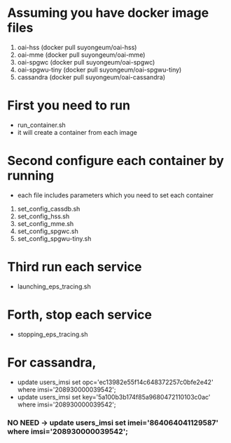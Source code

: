 # Assuming you have docker image files
1. oai-hss (docker pull suyongeum/oai-hss)
2. oai-mme (docker pull suyongeum/oai-mme)
3. oai-spgwc (docker pull suyongeum/oai-spgwc)
4. oai-spgwu-tiny (docker pull suyongeum/oai-spgwu-tiny)
5. cassandra (docker pull suyongeum/oai-cassandra)

# First you need to run 
* run_container.sh
* it will create a container from each image

# Second configure each container by running
* each file includes parameters which you need to set each container 
1. set_config_cassdb.sh
2. set_config_hss.sh
3. set_config_mme.sh
4. set_config_spgwc.sh
5. set_config_spgwu-tiny.sh

# Third run each service
* launching_eps_tracing.sh

# Forth, stop each service
* stopping_eps_tracing.sh

# For cassandra,
* update users_imsi set opc='ec13982e55f14c648372257c0bfe2e42' where imsi='208930000039542';
* update users_imsi set key='5a100b3b174f85a9680472110103c0ac' where imsi='208930000039542';

### NO NEED -> update users_imsi set imei='864064041129587' where imsi='208930000039542';
